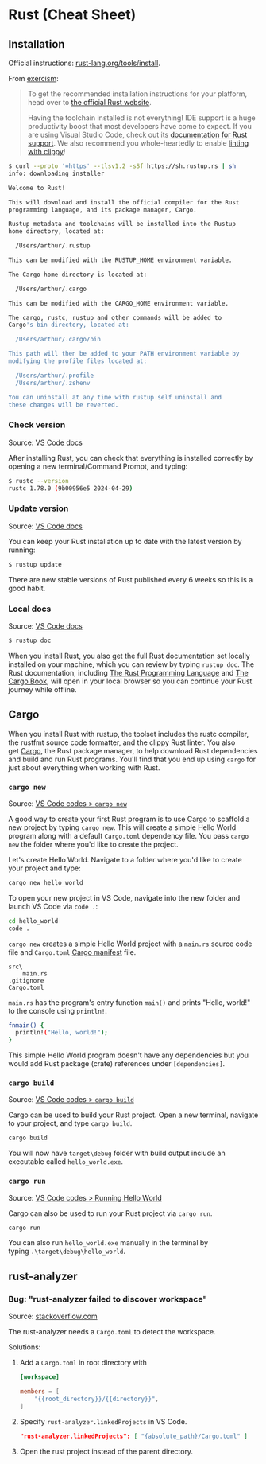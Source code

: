 # Rust (Cheat Sheet)

## Installation

Official instructions: [rust-lang.org/tools/install](https://www.rust-lang.org/tools/install).

From [exercism](https://exercism.org/docs/tracks/rust/installation):

> To get the recommended installation instructions for your platform, head over
> to [the official Rust website](https://www.rust-lang.org/tools/install).
>
> Having the toolchain installed is not everything! IDE support is a huge productivity boost that
> most developers have come to expect. If you are using Visual Studio Code, check out
> its [documentation for Rust support](https://code.visualstudio.com/docs/languages/rust). We also
> recommend you whole-heartedly to
> enable [linting with clippy](https://code.visualstudio.com/docs/languages/rust#_linting)!

```sh
$ curl --proto '=https' --tlsv1.2 -sSf https://sh.rustup.rs | sh
info: downloading installer

Welcome to Rust!

This will download and install the official compiler for the Rust
programming language, and its package manager, Cargo.

Rustup metadata and toolchains will be installed into the Rustup
home directory, located at:

  /Users/arthur/.rustup

This can be modified with the RUSTUP_HOME environment variable.

The Cargo home directory is located at:

  /Users/arthur/.cargo

This can be modified with the CARGO_HOME environment variable.

The cargo, rustc, rustup and other commands will be added to
Cargo's bin directory, located at:

  /Users/arthur/.cargo/bin

This path will then be added to your PATH environment variable by
modifying the profile files located at:

  /Users/arthur/.profile
  /Users/arthur/.zshenv

You can uninstall at any time with rustup self uninstall and
these changes will be reverted.
```

### Check version

Source: [VS Code docs](https://code.visualstudio.com/docs/languages/rust#_check-your-installation)

After installing Rust, you can check that everything is installed correctly by opening a new
terminal/Command Prompt, and typing:

```sh
$ rustc --version
rustc 1.78.0 (9b00956e5 2024-04-29)
```

### Update version

Source: [VS Code docs](https://code.visualstudio.com/docs/languages/rust#_check-your-installation)

You can keep your Rust installation up to date with the latest version by running:

```sh
$ rustup update
```

There are new stable versions of Rust published every 6 weeks so this is a good habit.

### Local docs

Source: [VS Code docs](https://code.visualstudio.com/docs/languages/rust#_local-rust-documentation)

```sh
$ rustup doc
```

When you install Rust, you also get the full Rust documentation set locally installed on your
machine, which you can review by typing `rustup doc`. The Rust documentation,
including [The Rust Programming Language](https://doc.rust-lang.org/book/title-page.html) and [The Cargo Book](https://doc.rust-lang.org/stable/cargo/),
will open in your local browser so you can continue your Rust journey while offline.

## Cargo

When you install Rust with rustup, the toolset includes the rustc compiler, the rustfmt source code
formatter, and the clippy Rust linter. You also get [Cargo](https://doc.rust-lang.org/cargo), the
Rust package manager, to help download Rust dependencies and build and run Rust programs. You'll
find that you end up using `cargo` for just about everything when working with Rust.

### `cargo new`

Source: [VS Code codes > `cargo new`](https://code.visualstudio.com/docs/languages/rust#_cargo-new)

A good way to create your first Rust program is to use Cargo to scaffold a new project by
typing `cargo new`. This will create a simple Hello World program along with a
default `Cargo.toml` dependency file. You pass `cargo new` the folder where you'd like to create the
project.

Let's create Hello World. Navigate to a folder where you'd like to create your project and type:

```sh
cargo new hello_world
```

To open your new project in VS Code, navigate into the new folder and launch VS Code via `code .`:

```sh
cd hello_world
code .
```

`cargo new` creates a simple Hello World project with a `main.rs` source code file
and `Cargo.toml` [Cargo manifest](https://doc.rust-lang.org/cargo/reference/manifest.html) file.

```
src\
    main.rs
.gitignore
Cargo.toml
```

`main.rs` has the program's entry function `main()` and prints "Hello, world!" to the console
using `println!`.

```sh
fnmain() {
  println!("Hello, world!");
}
```

This simple Hello World program doesn't have any dependencies but you would add Rust package (crate)
references under `[dependencies]`.

### `cargo build`

Source:
[VS Code codes > `cargo build`](https://code.visualstudio.com/docs/languages/rust#_cargo-build)

Cargo can be used to build your Rust project. Open a new terminal, navigate to your project, and
type `cargo build`.

```sh
cargo build
```

You will now have `target\debug` folder with build output include an executable
called `hello_world.exe`.

### `cargo run`

Source:
[VS Code codes > Running Hello World](https://code.visualstudio.com/docs/languages/rust#_running-hello-world)

Cargo can also be used to run your Rust project via `cargo run`.

```sh
cargo run
```

You can also run `hello_world.exe` manually in the terminal by typing `.\target\debug\hello_world`.

## rust-analyzer

### Bug: "rust-analyzer failed to discover workspace"

Source:
[stackoverflow.com](https://stackoverflow.com/questions/72062935/rust-analyzer-failed-to-discover-workspace-in-vscode)

The rust-analyzer needs a `Cargo.toml` to detect the workspace.

Solutions:

1.  Add a `Cargo.toml` in root directory with

    ```toml
    [workspace]

    members = [
        "{{root_directory}}/{{directory}}",
    ]
    ```

2.  Specify `rust-analyzer.linkedProjects` in VS Code.

    ```json
    "rust-analyzer.linkedProjects": [ "{absolute_path}/Cargo.toml" ]
    ```

3.  Open the rust project instead of the parent directory.
